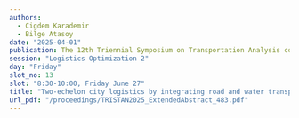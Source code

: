 ```yaml
---
authors:
  - Cigdem Karademir
  - Bilge Atasoy
date: "2025-04-01"
publication: The 12th Triennial Symposium on Transportation Analysis conference
session: "Logistics Optimization 2"
day: "Friday"
slot_no: 13
slot: "8:30-10:00, Friday June 27"
title: "Two-echelon city logistics by integrating road and water transport: Amsterdam case study"
url_pdf: "/proceedings/TRISTAN2025_ExtendedAbstract_483.pdf"
---
```

